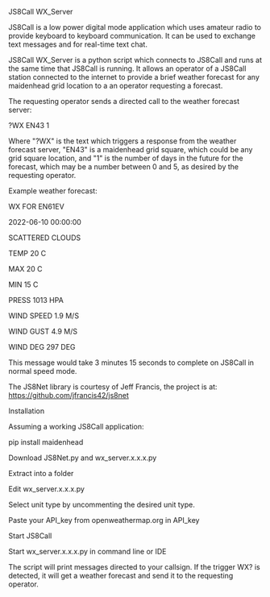 JS8Call WX_Server 

JS8Call is a low power digital mode application which uses amateur radio to provide keyboard to keyboard communication. It can be used to exchange text messages and for real-time text chat. 

JS8Call WX_Server is a python script which connects to JS8Call and runs at the same time that JS8Call is running.  It allows an operator of a JS8Call station connected to the internet to provide a brief weather forecast for any maidenhead grid location to a an operator requesting a forecast.

The requesting operator sends a directed call to the weather forecast server:

?WX EN43 1

Where "?WX" is the text which triggers a response from the weather forecast server, "EN43" is a maidenhead grid square, which could be any grid square location, and "1" is the number of days in the future for the forecast, which may be a number between 0 and 5, as desired by the requesting operator.

Example weather forecast:

WX FOR EN61EV

2022-06-10 00:00:00

SCATTERED CLOUDS

TEMP 20 C

MAX 20 C

MIN 15 C

PRESS 1013 HPA

WIND SPEED 1.9 M/S

WIND GUST 4.9 M/S

WIND DEG 297 DEG 

This message would take 3 minutes 15 seconds to complete on JS8Call in normal speed mode.

The JS8Net library is courtesy of Jeff Francis, the project is at: https://github.com/jfrancis42/js8net

Installation

Assuming a working JS8Call application:

pip install maidenhead

Download JS8Net.py and wx_server.x.x.x.py

Extract into a folder

Edit wx_server.x.x.x.py

Select unit type by uncommenting the desired unit type.

Paste your API_key from openweathermap.org in API_key

Start JS8Call

Start wx_server.x.x.x.py in command line or IDE

The script will print messages directed to your callsign. If the trigger WX? is detected, it will get a weather forecast and send it to the requesting operator.
